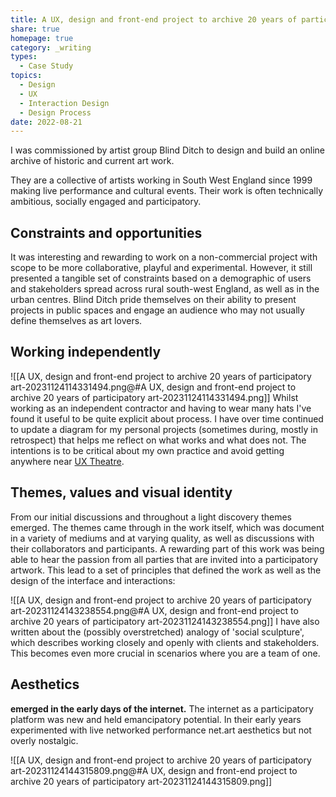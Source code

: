 ```yaml
---
title: A UX, design and front-end project to archive 20 years of participatory art
share: true
homepage: true
category: _writing
types:
  - Case Study
topics:
  - Design
  - UX
  - Interaction Design
  - Design Process
date: 2022-08-21
---
```



I was commissioned by artist group Blind Ditch to design and build an online archive of historic and current art work.

They are a collective of artists working in South West England since 1999 making live performance and cultural events. Their work is often technically ambitious, socially engaged and participatory. 

## Constraints and opportunities 

It was interesting and rewarding to work on a non-commercial project with scope to be more collaborative, playful and experimental. However, it still presented a tangible set of constraints based on a demographic of users and stakeholders spread across rural south-west England, as well as in the urban centres. Blind Ditch pride themselves on their ability to present projects in public spaces and engage an audience who may not usually define themselves as art lovers.  

## Working independently


![[A UX, design and front-end project to archive 20 years of participatory art-20231124114331494.png@#A UX, design and front-end project to archive 20 years of participatory art-20231124114331494.png]]
Whilst working as an independent contractor and having to wear many hats I've found it useful to be quite explicit about process. I have over time continued to update a diagram for my personal projects (sometimes during, mostly in retrospect) that helps me reflect on what works and what does not. The intentions is to be critical about my own practice and avoid getting anywhere near [UX Theatre](https://www.spydergrrl.com/2020/05/ux-theatre-poster.html).   


## Themes, values and visual identity

From our initial discussions and throughout a light discovery themes emerged. The themes came through in the work itself, which was document in a variety of mediums and at varying quality, as well as discussions with their collaborators and participants. A rewarding part of this work was being able to hear the passion from all parties that are invited into a participatory artwork.  This lead to a set of principles that defined the work as well as the design of the interface and interactions:

![[A UX, design and front-end project to archive 20 years of participatory art-20231124143238554.png@#A UX, design and front-end project to archive 20 years of participatory art-20231124143238554.png]]
I have also written about the (possibly overstretched) analogy of 'social sculpture', which describes working closely and openly with clients and stakeholders. This becomes even more crucial in scenarios where you are a team of one.


## Aesthetics 

**emerged in the early days of the internet.** The internet as a participatory platform was new and held emancipatory potential. 
In their early years experimented with live networked performance
net.art aesthetics but not overly nostalgic. 

![[A UX, design and front-end project to archive 20 years of participatory art-20231124144315809.png@#A UX, design and front-end project to archive 20 years of participatory art-20231124144315809.png]]

